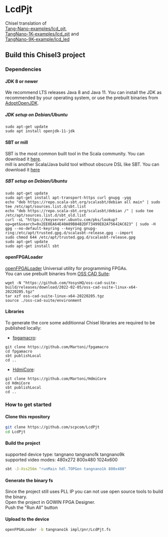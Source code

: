 LcdPjt
=======

Chisel translation of  
[Tang-Nano-examples/lcd_pjt](https://github.com/sipeed/Tang-Nano-examples/tree/master/example_lcd/lcd_pjt),  
[TangNano-1K-examples/lcd_pjt](https://github.com/sipeed/TangNano-1K-examples/tree/master/example_lcd/lcd_pjt) and  
[TangNano-9K-example/lcd_led](https://github.com/sipeed/TangNano-9K-example/tree/main/lcd_led)  

## Build this Chisel3 project

### Dependencies

#### JDK 8 or newer

We recommend LTS releases Java 8 and Java 11. You can install the JDK as recommended by your operating system, or use the prebuilt binaries from [AdoptOpenJDK](https://adoptopenjdk.net/).

##### JDK setup on Debian/Ubuntu
```Shell
sudo apt-get update
sudo apt install openjdk-11-jdk
```

#### SBT or mill

SBT is the most common built tool in the Scala community. You can download it [here](https://www.scala-sbt.org/download.html).  
mill is another Scala/Java build tool without obscure DSL like SBT. You can download it [here](https://github.com/com-lihaoyi/mill/releases)

##### SBT setup on Debian/Ubuntu

```Shell
sudo apt-get update
sudo apt-get install apt-transport-https curl gnupg -yqq
echo "deb https://repo.scala-sbt.org/scalasbt/debian all main" | sudo tee /etc/apt/sources.list.d/sbt.list
echo "deb https://repo.scala-sbt.org/scalasbt/debian /" | sudo tee /etc/apt/sources.list.d/sbt_old.list
curl -sL "https://keyserver.ubuntu.com/pks/lookup?op=get&search=0x2EE0EA64E40A89B84B2DF73499E82A75642AC823" | sudo -H gpg --no-default-keyring --keyring gnupg-ring:/etc/apt/trusted.gpg.d/scalasbt-release.gpg --import
sudo chmod 644 /etc/apt/trusted.gpg.d/scalasbt-release.gpg
sudo apt-get update
sudo apt-get install sbt
```

#### openFPGALoader

[openFPGALoader](https://github.com/trabucayre/openFPGALoader) Universal utility for programming FPGAs.  
You can use prebuilt binaries from [OSS CAD Suite](https://github.com/YosysHQ/oss-cad-suite-build):

```Shell
wget -N "https://github.com/YosysHQ/oss-cad-suite-build/releases/download/2022-02-05/oss-cad-suite-linux-x64-20220205.tgz"
tar xzf oss-cad-suite-linux-x64-20220205.tgz
source ./oss-cad-suite/environment
```

#### Libraries

To generate the core some additionnal Chisel libraries are required to be
published locally:

- [fpgamacro](https://github.com/Martoni/fpgamacro):

```Shell
git clone https://github.com/Martoni/fpgamacro
cd fpgamacro
sbt publishLocal
cd ..
```

- [HdmiCore](https://github.com/Martoni/HdmiCore):

```Shell
git clone https://github.com/Martoni/HdmiCore
cd HdmiCore
sbt publishLocal
cd ..
```

### How to get started

#### Clone this repository

```sh
git clone https://github.com/scpcom/LcdPjt
cd LcdPjt
```

#### Build the project

supported device type: tangnano tangnano1k tangnano9k  
supported video modes: 480x272 800x480 1024x600  
```sh
sbt -J-Xss256m "runMain hdl.TOPGen tangnano1k 800x480"
```

#### Generate the binary fs

Since the project still uses PLL IP you can not use open source tools to build the binary.  
Open the project in GOWIN FPGA Designer.  
Push the "Run All" button

#### Upload to the device

```sh
openFPGALoader -b tangnano1k impl/pnr/LcdPjt.fs
```

